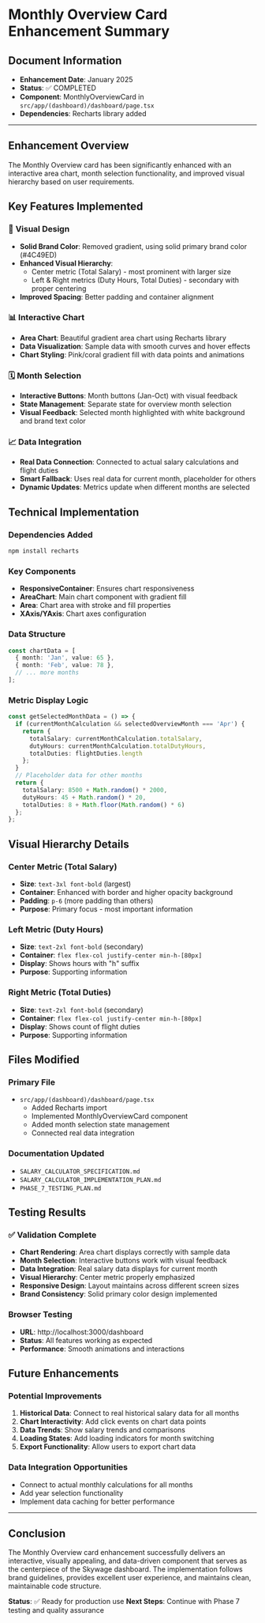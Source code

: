 # Monthly Overview Card Enhancement Summary

## Document Information

- **Enhancement Date**: January 2025
- **Status**: ✅ COMPLETED
- **Component**: MonthlyOverviewCard in `src/app/(dashboard)/dashboard/page.tsx`
- **Dependencies**: Recharts library added

---

## Enhancement Overview

The Monthly Overview card has been significantly enhanced with an interactive area chart, month selection functionality, and improved visual hierarchy based on user requirements.

## Key Features Implemented

### 🎨 **Visual Design**
- **Solid Brand Color**: Removed gradient, using solid primary brand color (#4C49ED)
- **Enhanced Visual Hierarchy**: 
  - Center metric (Total Salary) - most prominent with larger size
  - Left & Right metrics (Duty Hours, Total Duties) - secondary with proper centering
- **Improved Spacing**: Better padding and container alignment

### 📊 **Interactive Chart**
- **Area Chart**: Beautiful gradient area chart using Recharts library
- **Data Visualization**: Sample data with smooth curves and hover effects
- **Chart Styling**: Pink/coral gradient fill with data points and animations

### 🗓️ **Month Selection**
- **Interactive Buttons**: Month buttons (Jan-Oct) with visual feedback
- **State Management**: Separate state for overview month selection
- **Visual Feedback**: Selected month highlighted with white background and brand text color

### 📈 **Data Integration**
- **Real Data Connection**: Connected to actual salary calculations and flight duties
- **Smart Fallback**: Uses real data for current month, placeholder for others
- **Dynamic Updates**: Metrics update when different months are selected

## Technical Implementation

### Dependencies Added
```bash
npm install recharts
```

### Key Components
- **ResponsiveContainer**: Ensures chart responsiveness
- **AreaChart**: Main chart component with gradient fill
- **Area**: Chart area with stroke and fill properties
- **XAxis/YAxis**: Chart axes configuration

### Data Structure
```typescript
const chartData = [
  { month: 'Jan', value: 65 },
  { month: 'Feb', value: 78 },
  // ... more months
];
```

### Metric Display Logic
```typescript
const getSelectedMonthData = () => {
  if (currentMonthCalculation && selectedOverviewMonth === 'Apr') {
    return {
      totalSalary: currentMonthCalculation.totalSalary,
      dutyHours: currentMonthCalculation.totalDutyHours,
      totalDuties: flightDuties.length
    };
  }
  // Placeholder data for other months
  return {
    totalSalary: 8500 + Math.random() * 2000,
    dutyHours: 45 + Math.random() * 20,
    totalDuties: 8 + Math.floor(Math.random() * 6)
  };
};
```

## Visual Hierarchy Details

### Center Metric (Total Salary)
- **Size**: `text-3xl font-bold` (largest)
- **Container**: Enhanced with border and higher opacity background
- **Padding**: `p-6` (more padding than others)
- **Purpose**: Primary focus - most important information

### Left Metric (Duty Hours)
- **Size**: `text-2xl font-bold` (secondary)
- **Container**: `flex flex-col justify-center min-h-[80px]`
- **Display**: Shows hours with "h" suffix
- **Purpose**: Supporting information

### Right Metric (Total Duties)
- **Size**: `text-2xl font-bold` (secondary)
- **Container**: `flex flex-col justify-center min-h-[80px]`
- **Display**: Shows count of flight duties
- **Purpose**: Supporting information

## Files Modified

### Primary File
- `src/app/(dashboard)/dashboard/page.tsx`
  - Added Recharts import
  - Implemented MonthlyOverviewCard component
  - Added month selection state management
  - Connected real data integration

### Documentation Updated
- `SALARY_CALCULATOR_SPECIFICATION.md`
- `SALARY_CALCULATOR_IMPLEMENTATION_PLAN.md`
- `PHASE_7_TESTING_PLAN.md`

## Testing Results

### ✅ Validation Complete
- **Chart Rendering**: Area chart displays correctly with sample data
- **Month Selection**: Interactive buttons work with visual feedback
- **Data Integration**: Real salary data displays for current month
- **Visual Hierarchy**: Center metric properly emphasized
- **Responsive Design**: Layout maintains across different screen sizes
- **Brand Consistency**: Solid primary color design implemented

### Browser Testing
- **URL**: http://localhost:3000/dashboard
- **Status**: All features working as expected
- **Performance**: Smooth animations and interactions

## Future Enhancements

### Potential Improvements
1. **Historical Data**: Connect to real historical salary data for all months
2. **Chart Interactivity**: Add click events on chart data points
3. **Data Trends**: Show salary trends and comparisons
4. **Loading States**: Add loading indicators for month switching
5. **Export Functionality**: Allow users to export chart data

### Data Integration Opportunities
- Connect to actual monthly calculations for all months
- Add year selection functionality
- Implement data caching for better performance

---

## Conclusion

The Monthly Overview card enhancement successfully delivers an interactive, visually appealing, and data-driven component that serves as the centerpiece of the Skywage dashboard. The implementation follows brand guidelines, provides excellent user experience, and maintains clean, maintainable code structure.

**Status**: ✅ Ready for production use
**Next Steps**: Continue with Phase 7 testing and quality assurance
